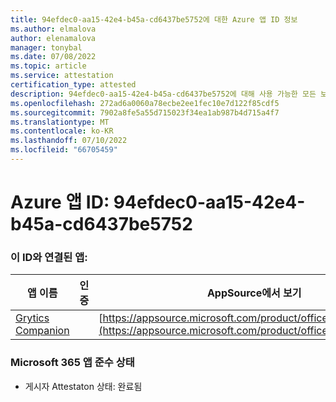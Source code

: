 ```yaml
---
title: 94efdec0-aa15-42e4-b45a-cd6437be5752에 대한 Azure 앱 ID 정보
ms.author: elmalova
author: elenamalova
manager: tonybal
ms.date: 07/08/2022
ms.topic: article
ms.service: attestation
certification_type: attested
description: 94efdec0-aa15-42e4-b45a-cd6437be5752에 대해 사용 가능한 모든 보안 및 규정 준수 정보입니다.
ms.openlocfilehash: 272ad6a0060a78ecbe2ee1fec10e7d122f85cdf5
ms.sourcegitcommit: 7902a8fe5a55d715023f34ea1ab987b4d715a4f7
ms.translationtype: MT
ms.contentlocale: ko-KR
ms.lasthandoff: 07/10/2022
ms.locfileid: "66705459"
---
```

# <a name="azure-app-id-94efdec0-aa15-42e4-b45a-cd6437be5752"></a>Azure 앱 ID: 94efdec0-aa15-42e4-b45a-cd6437be5752


### <a name="apps-associated-with-this-id"></a>이 ID와 연결된 앱:
| **앱 이름** | **인증** | **AppSource에서 보기** |
|--------------|---------------|-----------------------|
| [Grytics Companion](../forward/WA200004217.md) |  | [https://appsource.microsoft.com/product/office/WA200004217](https://appsource.microsoft.com/product/office/WA200004217) |

### <a name="microsoft-365-app-compliance-status"></a>Microsoft 365 앱 준수 상태
- 게시자 Attestaton 상태: 완료됨
